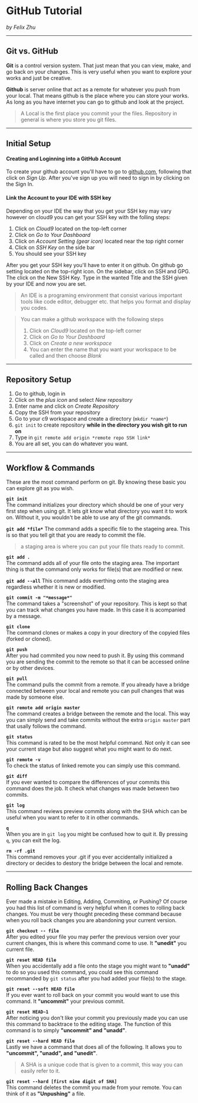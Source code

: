 # GitHub Tutorial

_by Felix Zhu_

---
## Git vs. GitHub

**Git** is a control version system.
That just mean that you can view, make, and go back on your changes.
This is very useful when you want to explore your works and just be creative. 

**Github** is server online that act as a remote for whatever you push from your local.
That means github is the place where you can store your works.
As long as you have internet you can go to github and look at the project.

>A Local is the first place you commit your the files. Repository in general is where you store you git files.   

---

## Initial Setup  
#### Creating and Loginning into a GitHub Account  
To create your github account you'll have to go to [github.com](github.com),
following that click on _Sign Up_. After you've sign up you will need to sign in by clicking on the Sign In.  
 
#### Link the Account to your IDE with SSH key
Depending on your IDE the way that you get your SSH key may vary however on cloud9 you can get your SSH key with the folling steps:  
  1. Click on _Cloud9_ located on the top-left corner
  2. Click on _Go to Your Dashboard_
  3. Click on _Account Setting (gear icon)_ located near the top right corner
  4. Click on _SSH Key_ on the side bar
  5. You should see your SSH key

After you get your SSH key you'll have to enter it on github.
On github go setting located on the top-right icon.
On the sidebar, click on SSH and GPG.
The click on the New SSH Key.
Type in the wanted Title and the SSH given by your IDE and now you are set.

>An IDE is a programing environment that consist various important tools like code editor, debugger etc.
that helps you format and display you codes.

>You can make a github workspace with the following steps
>1. Click on _Cloud9_ located on the top-left corner
>2. Click on _Go to Your Dashboard_
>3. Click on _Create a new workspace_
>4. You can enter the name that you want your workspace to be called and then choose _Blank_

---
## Repository Setup
1. Go to github, login in
2. Click on the _plus icon_ and select _New repository_
3. Enter name and click on _Create Repository_
4. Copy the SSH from your repository
5. Go to your c9 workspace and create a directory (`mkdir *name*`)
6. `git init` to create repository **while in the directory you wish git to run on**
7. Type in `git remote add origin *remote repo SSH link*`
8. You are all set, you can do whatever you want.



---
## Workflow & Commands
These are the most command perform on git.
By knowing these basic you can explore git as you wish.

**`git init`**  
The command initializes your directory which should be one of your very first step when using git.
It lets git know what directory you want it to work on. Without it, you wouldn't be able to use any of the git commands. 

**`git add *file*`**
The command adds a specific file to the stageing area. This is so that you tell git that you are ready to commit the file.
> a staging area is where you can put your file thats ready to commit.

**`git add .`**  
The command adds all of your file onto the staging area. The important thing is that the command only works for file(s) that are modified or new.   

**`git add --all`**
This command adds everthing onto the staging area regardless whether it is new or modified.

**`git commit -m "*message*"`**  
The command takes a "screenshot" of your repository. This is kept so that you can track what changes you have made.
In this case it is acompanied by a message.  

**`git clone`**  
The command clones or makes a copy in your directory of the copyied files (forked or cloned).

**`git push`**  
After you had commited you now need to push it.
By using this command you are sending the commit to the remote so that it can be accessed online or by other devices.  

**`git pull`**  
The command pulls the commit from a remote.
If you already have a bridge connected between your local and remote you can pull changes that was made by someone else.

**`git remote add origin master`**  
The command creates a bridge between the remote and the local. This way you can simply send and take commits without the extra `origin master` part that usally follows the command.   

**`git status`**  
This command is rated to be the most helpful command. Not only it can see your current stage but also suggest what you might want to do next.  

**`git remote -v`**  
To check the status of linked remote you can simply use this command. 

**`git diff`**  
If you ever wanted to compare the differences of your commits this command does the job.
It check what changes was made between two commits.

**`git log`**  
This command reviews preview commits along with the SHA which can be useful when you want to refer to it in other commands.  

**`q`**  
When you are in `git log` you might be confused how to quit it. By pressing `q`, you can exit the log.

**`rm -rf .git`**  
This command removes your .git if you ever accidentally initialized a directory or decides to destory the bridge between the local and remote. 

---
## Rolling Back Changes
Ever made a mistake in Editing, Adding, Commiting, or Pushing?
Of course you had this list of command is very helpful when it comes to rolling back changes.
You must be very thought preceding these command because when you roll back changes you are abandoning your current version.

**`git checkout -- file`**  
After you edited your file you may perfer the previous version over your current changes,
this is where this command come to use. It **"unedit"** you current file.   

**`git reset HEAD file`**  
When you accidentally add a file onto the stage you might want to **"unadd"** to do so you used this command, 
you could see this command recommanded by `git status` after you had added your file(s) to the stage. 

**`git reset --soft HEAD file`**  
If you ever want to roll back on your commit you would want to use this command. It **"uncommit"** your previous commit.  

**`git reset HEAD~1`**   
After noticing you don't like your commit you previously made you can use this command to backtrace to the editing stage.
The function of this command is to simply **"uncommit" and "unadd"**.  

**`git reset --hard HEAD file`**  
Lastly we have a command that does all of the following. It allows you to **"uncommit", "unadd", and "unedit"**.
 >A SHA is a unique code that is given to a commit, this way you can easily refer to it.
 
**`git reset --hard [first nine digit of SHA]`**  
This command deletes the commit you made from your remote.
You can think of it as **"Unpushing"** a file.


